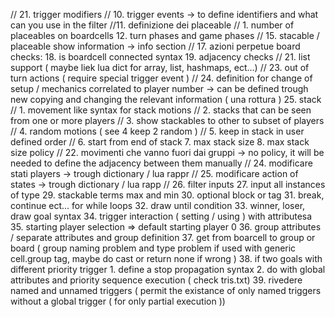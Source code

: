 // 21. trigger modifiers
// 10. trigger events -> to define identifiers and what can you use in the filter 
//11. definizione dei placeable
//    1.  number of placeables on boardcells
12. turn phases and game phases
// 15. stacable / placeable show information -> info section
// 17. azioni perpetue
board checks:
    18. is boardcell connected syntax 
    19. adjacency checks 
// 21. list support  ( maybe liek lua dict for array, list, hashmaps, ect...)
// 23. out of turn actions ( require special trigger event )
// 24. definition for change of setup / mechanics correlated to player number -> can be defined trough new copying and changing the relevant information ( una rottura )
25. stack 
//    1.  movement like syntax for stack motions
//    2.  stacks that can be seen from one or more players 
//    3.  show stackables to other to subset of players
//    4.  random motions ( see 4 keep 2 random ) 
//    5.  keep in stack in user defined order 
//    6.  start from end of stack
      7.  max stack size
      8.  max stack size policy
// 22. movimenti che vanno fuori dai gruppi -> no policy, it will be needed to define the adjacency between them manually
// 24. modificare stati players -> trough dictionary / lua rappr
// 25. modificare action of states -> trough dictionary / lua rapp 
// 26. filter inputs 
27. input all instances of type
29. stackable terms max and min 
30. optional block or tag
31. break, continue ect... for while loops
32. draw until condition
33. winner, loser, draw goal syntax
34. trigger interaction ( setting / using ) with attributesa
35. starting player selection => default starting player 0
36. group attributes / separate attributes and group definition
37. get from boarcell to group or board ( group naming problem and type problem if used with generic cell.group tag, maybe do cast or return none if wrong )
38. if two goals with different priority trigger
    1.  define a stop propagation syntax
    2.  do with global attributes and priority sequence execution ( check tris.txt)
39. rivedere named and unnamed triggers ( permit the existance of only named triggers without a global trigger ( for only partial execution ))